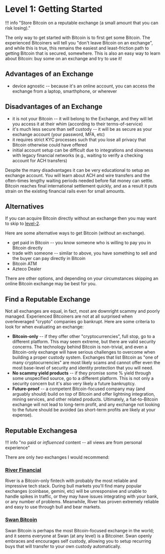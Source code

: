 # Level 1: Getting Started

!!! info "Store Bitcoin on a reputable exchange (a small amount that you can risk losing)."

The only way to get started 
 with Bitcoin is to first get some Bitcoin.
The experienced Bitcoiners will tell you
 "don't leave Bitcoin on an exchange", 
 and while this is true, this remains
 the easiest and least-friction path
 to getting Bitcoin that is secured, somewhere.
This is also an easy way to learn about
 Bitcoin: buy some on an exchange and
 try to use it!


## Advantages of an Exchange

* device agnostic -- because it's an online account, you can access the exchange from a laptop, smarthphone, or wherever


## Disadvantages of an Exchange

* it is not your Bitcoin -- it will belong to the Exchange, and they will let you access it at their whim (according to their terms-of-service)
* it's much less secure than self custody -- it will be as secure as your exchange account (your password, MFA, etc)
* it requires strict KYC processes such that you lose all privacy that Bitcoin otherwise could have offered
* initial account setup can be difficult due to integrations and slowness with legacy financial networks (e.g., waiting to verify a checking account for ACH transfers)

Despite the many disadvantages it can be very educational to setup an exchange account.
You will learn about ACH and wire transfers and the often-times lengthy waiting periods
 needed before fiat money can settle. 
Bitcoin reaches final international settlement quickly,
 and as a result it puts strain on the existing financial rails
 even for small amounts.


## Alternatives

If you can acquire
 Bitcoin directly without an exchange
 then you may want to skip to
 [level-2](level-2/).

Here are some alternative ways
 to get Bitcoin (without an exchange).

* get paid in Bitcoin -- you know someone who is willing to pay you in Bitcoin directly
* trade with someone -- similar to above, you have something to sell and the buyer can pay directly in Bitcoin
* Bitcoin ATM
* Azteco Dealer

There are other options, and depending on your circumstances skipping an online Bitcoin exchange may be best for you.


## Find a Reputable Exchange

Not all exchanges are equal, in fact, most are downright scammy and poorly managed.
Experienced Bitcoiners are not at all surprised when overleveraged "crypto" companies go bankrupt.
Here are some criteria to look for when evaluating an exchange:

* **Bitcoin-only** -- if they offer other "cryptocurrencies", full stop, go to a different platform. This may seem extreme, but there are valid security concerns. The technology behind Bitcoin is non-trivial, and even a Bitcoin-only exchange will have serious challenges to overcome when building a proper custody system. Exchanges that list Bitcoin as "one of many cryptocurrencies" are most likely scams and cannot offer even the most base-level of security and identity protection that you will need.
* **No scammy yield products** -- if they promise some % yield through some unspecified source, go to a different platform. This is not only a security concern but it's also very likely a future bankruptcy.
* **Future-proof** -- a competent Bitcoin-focused company may (and arguably should) build on top of Bitcoin and offer lightning integration, mining services, and other related products. Ultimately, a fiat-to-Bitcoin exchange will not lead to long-term profit, and any exchange not looking to the future should be avoided (as short-term profits are likely at your expense).


## Reputable Exchangesa

!!! info "no paid or *influenced* content -- all views are from personal experience"

There are only *two* exchanges I would recommend:

### [River Financial](https://river.com/)

River is a Bitcoin-only fintech with probably the most reliable and impressive tech stack.
 During bull markets you'll find many popular exchanges (coinbase, gemini, etc)
 will be unresponsive and unable
 to handle spikes in traffic, or they may have issues integrating with your bank, or any number of problems.
Meanwhile, River has proven extremely reliable and easy to use through bull and bear markets.


### [Swan Bitcoin](https://www.swanbitcoin.com/)

Swan Bitcoin is perhaps the most Bitcoin-focused exchange in the world; and it seems
 everyone at Swan (at any level) is a Bitcoiner. Swan openly embraces and encourages
 self custody, allowing you to setup recurring buys that will transfer to your own
 custody automatically.










